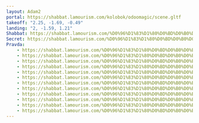```yaml
---
layout: Adam2
portal: https://shabbat.lamourism.com/kolobok/odoomagic/scene.gltf
takeoff: "2.25, -1.69, -0.49"
landing: "2, -1.59, 1.21"
Shabbat: https://shabbat.lamourism.com/%D0%96%D1%83%D1%80%D0%BD%D0%B0%D0%BB%D0%9A%D0%9E%D0%A0%D0%95%D0%AF/PUBG.mp4
Secret: https://shabbat.lamourism.com/%D0%96%D1%83%D1%80%D0%BD%D0%B0%D0%BB%D0%9A%D0%9E%D0%A0%D0%95%D0%AF/PUBG.jpg
Pravda:
    - https://shabbat.lamourism.com/%D0%96%D1%83%D1%80%D0%BD%D0%B0%D0%BB%D0%9A%D0%9E%D0%A0%D0%95%D0%AF/PUBG.webp
    - https://shabbat.lamourism.com/%D0%96%D1%83%D1%80%D0%BD%D0%B0%D0%BB%D0%9A%D0%9E%D0%A0%D0%95%D0%AF/PUBG.webp
    - https://shabbat.lamourism.com/%D0%96%D1%83%D1%80%D0%BD%D0%B0%D0%BB%D0%9A%D0%9E%D0%A0%D0%95%D0%AF/PUBG.webp
    - https://shabbat.lamourism.com/%D0%96%D1%83%D1%80%D0%BD%D0%B0%D0%BB%D0%9A%D0%9E%D0%A0%D0%95%D0%AF/PUBG.webp
    - https://shabbat.lamourism.com/%D0%96%D1%83%D1%80%D0%BD%D0%B0%D0%BB%D0%9A%D0%9E%D0%A0%D0%95%D0%AF/PUBG.webp
    - https://shabbat.lamourism.com/%D0%96%D1%83%D1%80%D0%BD%D0%B0%D0%BB%D0%9A%D0%9E%D0%A0%D0%95%D0%AF/PUBG.webp
    - https://shabbat.lamourism.com/%D0%96%D1%83%D1%80%D0%BD%D0%B0%D0%BB%D0%9A%D0%9E%D0%A0%D0%95%D0%AF/PUBG.webp
    - https://shabbat.lamourism.com/%D0%96%D1%83%D1%80%D0%BD%D0%B0%D0%BB%D0%9A%D0%9E%D0%A0%D0%95%D0%AF/PUBG.webp
    - https://shabbat.lamourism.com/%D0%96%D1%83%D1%80%D0%BD%D0%B0%D0%BB%D0%9A%D0%9E%D0%A0%D0%95%D0%AF/PUBG.webp
    - https://shabbat.lamourism.com/%D0%96%D1%83%D1%80%D0%BD%D0%B0%D0%BB%D0%9A%D0%9E%D0%A0%D0%95%D0%AF/PUBG.webp
    - https://shabbat.lamourism.com/%D0%96%D1%83%D1%80%D0%BD%D0%B0%D0%BB%D0%9A%D0%9E%D0%A0%D0%95%D0%AF/PUBG.webp
    - https://shabbat.lamourism.com/%D0%96%D1%83%D1%80%D0%BD%D0%B0%D0%BB%D0%9A%D0%9E%D0%A0%D0%95%D0%AF/PUBG.webp
---
```


